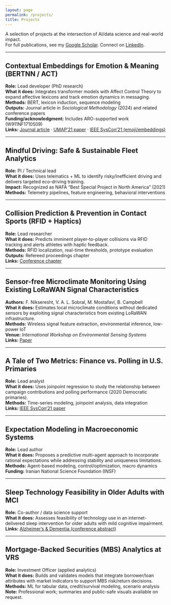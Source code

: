 ```yaml
---
layout: page
permalink: /projects/
title: Projects
---
```


A selection of projects at the intersection of AI/data science and real-world impact.  
For full publications, see my [Google Scholar](https://scholar.google.com/citations?user=BtO9RngAAAAJ&hl=en). Connect on [LinkedIn](https://www.linkedin.com/in/moeenmostafavi).

---

## Contextual Embeddings for Emotion & Meaning (BERTNN / ACT)
**Role:** Lead developer (PhD research)  
**What it does:** Integrates transformer models with Affect Control Theory to expand affective lexicons and track emotion dynamics in messaging.  
**Methods:** BERT, lexicon induction, sequence modeling  
**Outputs:** Journal article in *Sociological Methodology* (2024) and related conference papers  
**Funding/acknowledgment:** Includes ARO-supported work (W911NF1710509)  
**Links:** [Journal article](https://journals.sagepub.com/doi/abs/10.1177/00811750241260729) · [UMAP’21 paper](https://dl.acm.org/doi/abs/10.1145/3450613.3459661) · [IEEE SysCon’21 (emoji/embeddings)](https://ieeexplore.ieee.org/abstract/document/9447137)

---

## Mindful Driving: Safe & Sustainable Fleet Analytics
**Role:** PI / Technical lead  
**What it does:** Uses telematics + ML to identify risky/inefficient driving and delivers targeted eco-driving training.  
**Impact:** Recognized as NAFA “Best Special Project in North America” (2021)  
**Methods:** Telemetry pipelines, feature engineering, behavioral interventions

---

## Collision Prediction & Prevention in Contact Sports (RFID + Haptics)
**Role:** Lead researcher  
**What it does:** Predicts imminent player-to-player collisions via RFID tracking and alerts athletes with haptic feedback.  
**Methods:** RFID localization, real-time thresholds, prototype evaluation  
**Outputs:** Refereed proceedings chapter  
**Links:** [Conference chapter](https://link.springer.com/chapter/10.1007/978-3-030-80091-8_47)

---
## Sensor-free Microclimate Monitoring Using Existing LoRaWAN Signal Characteristics
**Authors:** F. Nikseresht, V. A. L. Sobral, M. Mostafavi, B. Campbell  
**What it does:** Estimates local microclimate conditions without dedicated sensors by exploiting signal characteristics from existing LoRaWAN infrastructure.  
**Methods:** Wireless signal feature extraction, environmental inference, low-power IoT  
**Venue:** *International Workshop on Environmental Sensing Systems*  
**Links:** [Paper](https://dl.acm.org/doi/abs/10.1145/3742460.3742977)

---

## A Tale of Two Metrics: Finance vs. Polling in U.S. Primaries
**Role:** Lead analyst  
**What it does:** Uses joinpoint regression to study the relationship between campaign contributions and polling performance (2020 Democratic primaries).  
**Methods:** Time-series modeling, joinpoint analysis, data integration  
**Links:** [IEEE SysCon’21 paper](https://ieeexplore.ieee.org/abstract/document/9483746)

---

## Expectation Modeling in Macroeconomic Systems
**Role:** Lead author  
**What it does:** Proposes a predictive multi-agent approach to incorporate rational expectations while addressing stability and uniqueness limitations.  
**Methods:** Agent-based modeling, control/optimization, macro dynamics  
**Funding:** Iranian National Science Foundation (INSF)

---

## Sleep Technology Feasibility in Older Adults with MCI
**Role:** Co-author / data science support  
**What it does:** Assesses feasibility of technology use in an internet-delivered sleep intervention for older adults with mild cognitive impairment.  
**Links:** [Alzheimer’s & Dementia (conference abstract)](https://alz-journals.onlinelibrary.wiley.com/doi/abs/10.1002/alz.038831)

---

## Mortgage-Backed Securities (MBS) Analytics at VRS
**Role:** Investment Officer (applied analytics)  
**What it does:** Builds and validates models that integrate borrower/loan attributes with market indicators to support MBS risk/return decisions.  
**Methods:** ML for tabular data, credit/survival modeling, scenario analysis  
**Note:** Professional work; summaries and public-safe visuals available on request.

